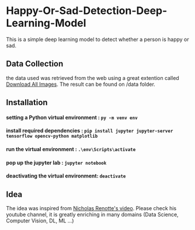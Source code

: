 # Happy-Or-Sad-Detection-Deep-Learning-Model
This is a simple deep learning model to detect whether a person is happy or sad.  

## Data Collection
the data used was retrieved from the web using a great extention called <a href="https://chrome.google.com/webstore/detail/download-all-images/ifipmflagepipjokmbdecpmjbibjnakm">Download All Images</a>.
 The result can be found on /data folder.
 
 ## Installation 
 #### setting a Python virtual environment : ```py -m venv env```
 #### install required dependencies : ```pip install jupyter jupyter-server tensorflow opencv-python matplotlib```
 #### run the virtual environment : ```.\env\Scripts\activate```
 #### pop up the jupyter lab : ```jupyter notebook```
 #### deactivating the virtual environment: ```deactivate```
 
 
 ## Idea
 The idea was inspired from <a href="https://www.youtube.com/watch?v=jztwpsIzEGc">Nicholas Renotte's video</a>. Please check his youtube channel, it is greatly enriching in many domains (Data Science, Computer Vision, DL, ML ...)
